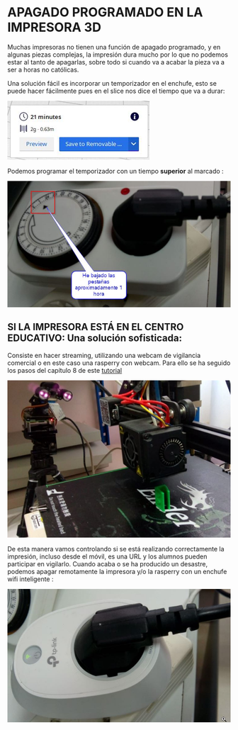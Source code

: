 # APAGADO PROGRAMADO EN LA IMPRESORA 3D

Muchas impresoras no tienen una función de apagado programado, y en algunas piezas complejas, la impresión dura mucho por lo que no podemos estar al tanto de apagarlas, sobre todo si cuando va a acabar la pieza va a ser a horas no católicas.

Una solución fácil es incorporar un temporizador en el enchufe, esto se puede hacer fácilmente pues en el slice nos dice el tiempo que va a durar:

![](/assets/cura9.jpg)

Podemos programar el temporizador con un tiempo **superior** al marcado :

![](/assets/cura11.jpg)

## SI LA IMPRESORA ESTÁ EN EL CENTRO EDUCATIVO: Una solución sofisticada:

Consiste en hacer streaming, utilizando una webcam de vigilancia comercial o en este caso una rasperry con webcam. Para ello se ha seguido los pasos del capítulo 8 de este [tutorial](https://catedu.github.io/rover-marciano-alphabot/8-camara/81-que-vamos-a-hacer.html)

![](/assets/cura12.jpg)

De esta manera vamos controlando si se está realizando correctamente la impresión, incluso desde el móvil, es una URL y los alumnos pueden participar en vigilarlo. Cuando acaba o se ha producido un desastre, podemos apagar remotamente la impresora y/o la rasperry con un enchufe wifi inteligente :

![](/assets/cura13.jpg)
